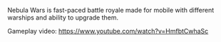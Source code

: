 Nebula Wars is fast-paced battle royale made for mobile with different warships and ability to upgrade them.

Gameplay video: https://www.youtube.com/watch?v=HmfbtCwhaSc

